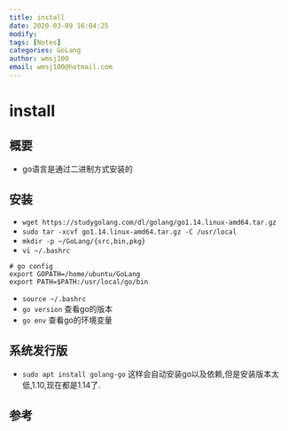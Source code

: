 ```yaml
---
title: install
date: 2020-03-09 16:04:25
modify: 
tags: [Notes]
categories: GoLang
author: wmsj100
email: wmsj100@hotmail.com
---
```


# install

## 概要

- go语言是通过二进制方式安装的

## 安装

- `wget https://studygolang.com/dl/golang/go1.14.linux-amd64.tar.gz`
- `sudo tar -xcvf go1.14.linux-amd64.tar.gz -C /usr/local`
- `mkdir -p ~/GoLang/{src,bin,pkg}`
- `vi ~/.bashrc`
```~/.bashrc
# go config
export GOPATH=/home/ubuntu/GoLang
export PATH=$PATH:/usr/local/go/bin
```
- `source ~/.bashrc`
- `go version` 查看go的版本
- `go env` 查看go的环境变量

## 系统发行版

- `sudo apt install golang-go` 这样会自动安装go以及依赖,但是安装版本太低,1.10,现在都是1.14了.

## 参考

